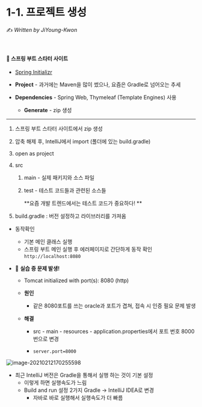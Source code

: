 # 1-1. 프로젝트 생성

:writing_hand: *Written by JiYoung-Kwon*

<br/>

#### :pushpin: 스프링 부트 스타터 사이트

* [Spring Initializr](https://start.spring.io/)
* **Project** - 과거에는 Maven을 많이 썼으나, 요즘은 Gradle로 넘어오는 추세

* **Dependencies** - Spring Web, Thymeleaf (Template Engines) 사용
  * **Generate** - zip 생성

***

1. 스프링 부트 스타터 사이트에서 zip 생성

2. 압축 해제 후, IntelliJ에서 import (폴더에 있는 build.gradle)

3. open as project

4. src

   1. main - 실제 패키지와 소스 파일

   2. test -  테스트 코드들과 관련된 소스들

      **요즘 개발 트렌드에서는 테스트 코드가 중요하다! **

5. build.gradle : 버전 설정하고 라이브러리를 가져옴

* 동작확인

  * 기본 메인 클래스 실행
  * 스프링 부트 메인 실행 후 에러페이지로 간단하게 동작 확인 `http://localhost:8080`

* :rotating_light: **실습 중 문제 발생!**

  * Tomcat initialized with port(s): 8080 (http)

  * **원인**

    * 같은 8080포트를 쓰는 oracle과 포트가 겹쳐, 접속 시 인증 필요 문제 발생

  * **해결** 
  
    * src - main - resources - application.properties에서 포트 번호 8000번으로 변경
  
    * ```properties
      server.port=8000
      ```

![image-20210212170255598](C:\Users\JJIYOM\Desktop\취업\Learn-Inflearn-Spring\images\1.png)

* 최근 IntelliJ 버전은 Gradle을 통해서 실행 하는 것이 기본 설정
  * 이렇게 하면 실행속도가 느림
  * Build and run 설정 2가지 Gradle -> IntelliJ IDEA로 변경
    * 자바로 바로 실행해서 실행속도가 더 빠름

<br/>